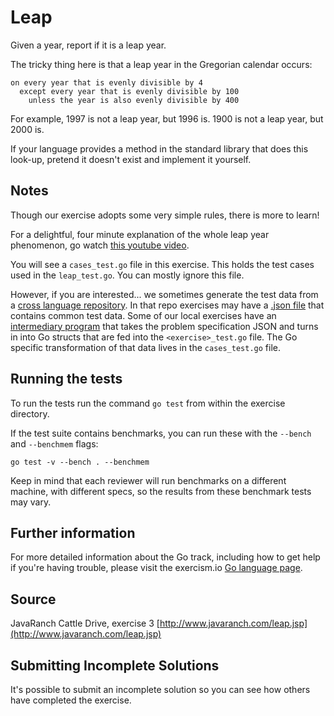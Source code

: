 # Leap

Given a year, report if it is a leap year.

The tricky thing here is that a leap year in the Gregorian calendar occurs:

```text
on every year that is evenly divisible by 4
  except every year that is evenly divisible by 100
    unless the year is also evenly divisible by 400
```

For example, 1997 is not a leap year, but 1996 is.  1900 is not a leap
year, but 2000 is.

If your language provides a method in the standard library that does
this look-up, pretend it doesn't exist and implement it yourself.

## Notes

Though our exercise adopts some very simple rules, there is more to
learn!

For a delightful, four minute explanation of the whole leap year
phenomenon, go watch [this youtube video][video].

[video]: http://www.youtube.com/watch?v=xX96xng7sAE

You will see a `cases_test.go` file in this exercise. This holds the test
cases used in the `leap_test.go`. You can mostly ignore this file.

However, if you are interested... we sometimes generate the test data from a
[cross language repository][problem-specifications-leap]. In that repo
exercises may have a [.json file][problem-specifications-leap-json] that
contains common test data. Some of our local exercises have an
[intermediary program][local-leap-gen] that takes the problem specification
JSON and turns in into Go structs that are fed into the `<exercise>_test.go`
file. The Go specific transformation of that data lives in the `cases_test.go` file.

[problem-specifications-leap]: https://github.com/exercism/problem-specifications/tree/master/exercises/leap
[problem-specifications-leap-json]: https://github.com/exercism/problem-specifications/blob/master/exercises/leap/canonical-data.json
[local-leap-gen]: https://github.com/exercism/go/blob/master/exercises/leap/.meta/gen.go


## Running the tests

To run the tests run the command `go test` from within the exercise directory.

If the test suite contains benchmarks, you can run these with the `--bench` and `--benchmem`
flags:

    go test -v --bench . --benchmem

Keep in mind that each reviewer will run benchmarks on a different machine, with
different specs, so the results from these benchmark tests may vary.

## Further information

For more detailed information about the Go track, including how to get help if
you're having trouble, please visit the exercism.io [Go language page](http://exercism.io/languages/go/about).

## Source

JavaRanch Cattle Drive, exercise 3 [http://www.javaranch.com/leap.jsp](http://www.javaranch.com/leap.jsp)

## Submitting Incomplete Solutions
It's possible to submit an incomplete solution so you can see how others have completed the exercise.
